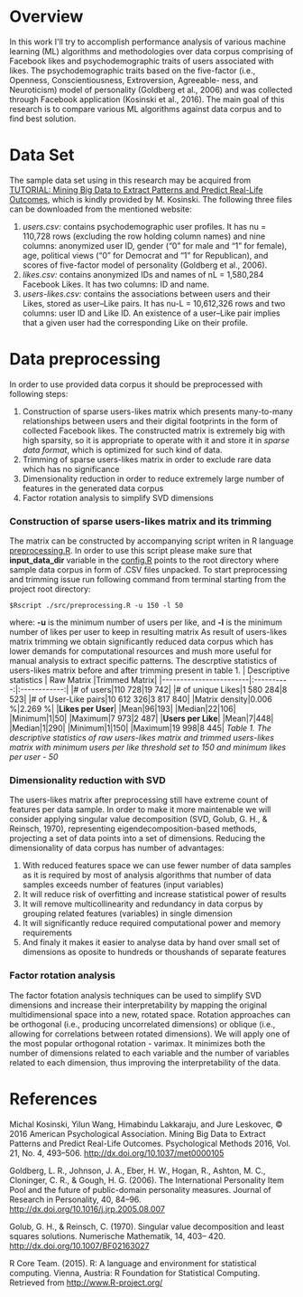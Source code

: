 # Overview
In this work I'll try to accomplish performance analysis of various machine learning (ML) algorithms and methodologies over data corpus comprising of Facebook likes and psychodemographic traits of users associated with likes. The psychodemographic traits based on the five-factor (i.e., Openness, Conscientiousness, Extroversion, Agreeable- ness, and Neuroticism) model of personality (Goldberg et al., 2006) and was collected through Facebook application (Kosinski et al., 2016). The main goal of this research is to compare various ML algorithms against data corpus and to find best solution.
# Data Set
The sample data set using in this research may be acquired from [TUTORIAL: Mining Big Data to Extract Patterns and Predict Real-Life Outcomes][1], which is kindly provided by M. Kosinski.
The following three files can be downloaded from the mentioned website:

1. _users.csv:_ contains psychodemographic user profiles. It has nu = 110,728 rows (excluding the row holding column names) and nine columns: anonymized user ID, gender (“0” for male and “1” for female), age, political views (“0” for Democrat and “1” for Republican), and scores of five-factor model of personality (Goldberg et al., 2006).
2. _likes.csv:_ contains anonymized IDs and names of nL = 1,580,284 Facebook Likes. It has two columns: ID and name.
3. _users-likes.csv:_ contains the associations between users and their Likes, stored as user–Like pairs. It has nu-L = 10,612,326 rows and two columns: user ID and Like ID. An existence of a user–Like pair implies that a given user had the corresponding Like on their profile.

# Data preprocessing
In order to use provided data corpus it should be preprocessed with following steps:

1. Construction of sparse users-likes matrix which presents many-to-many relationships between users and their digital footprints in the form of collected Facebook likes. The constructed matrix is extremely big with high sparsity, so it is appropriate to operate with it and store it in _sparse data format_, which is optimized for such kind of data.
2. Trimming of sparse users-likes matrix in order to exclude rare data which has no significance
3. Dimensionality reduction in order to reduce extremely large number of features in the generated data corpus
4. Factor rotation analysis to simplify SVD dimensions

### Construction of sparse users-likes matrix and its trimming
The matrix can be constructed by accompanying script writen in R language [preprocessing.R](https://github.com/yaricom/psistats/blob/master/src/preprocessing.R). In order to use this script please make sure that **input_data_dir** variable in the [config.R](https://github.com/yaricom/psistats/blob/master/src/config.R) points to the root directory where sample data corpus in form of .CSV files unpacked.
To start preprocessing and trimming issue run following command from terminal starting from the project root directory:
```
$Rscript ./src/preprocessing.R -u 150 -l 50
```
where: **-u** is the minimum number of users per like, and **-l** is the minimum number of likes per user to keep in resulting matrix
As result of users-likes matrix trimming we obtain significantly reduced data corpus which has lower demands for computational resources and mush more useful for manual analysis to extract specific patterns. The descrptive statistics of users-likes matrix before and after trimming present in table 1.
| Descriptive statistics | Raw Matrix |Trimmed Matrix|
|------------------------|:----------:|:------------:|
|# of users|110 728|19 742|
|# of unique Likes|1 580 284|8 523|
|# of User-Like pairs|10 612 326|3 817 840|
|Matrix density|0.006 %|2.269 %|
|**Likes per User**|
|Mean|96|193|
|Median|22|106|
|Minimum|1|50|
|Maximum|7 973|2 487|
|**Users per Like**|
|Mean|7|448|
|Median|1|290|
|Minimum|1|150|
|Maximum|19 998|8 445|
*Table 1. The descriptive statistics of raw users-likes matrix and trimmed users-likes matrix with minimum users per like threshold set to 150 and minimum likes per user - 50*

### Dimensionality reduction with SVD
The users-likes matrix after preprocessing still have extreme count of features per data sample. In order to make it more maintenable we will consider applying singular value decomposition (SVD, Golub, G. H., & Reinsch, 1970), representing eigendecomposition-based methods, projecting a set of data points into a set of dimensions.
Reducing the dimensionality of data corpus has number of advantages:

1. With reduced features space we can use fewer number of data samples as it is required by most of analysis algorithms that number of data samples exceeds number of features (input variables)
2. It will reduce risk of overfitting and increase statistical power of results
3. It will remove multicollinearity and redundancy in data corpus by grouping related features (variables) in single dimension
4. It will significantly reduce required computational power and memory requirements
5. And finaly it makes it easier to analyse data by hand over small set of dimensions as oposite to hundreds or thoushands of separate features

### Factor rotation analysis
The factor fotation analysis techniques can be used to simplify SVD dimensions and increase their interpretability by mapping the original multidimensional space into a new, rotated space. Rotation approaches can be orthogonal (i.e., producing uncorrelated dimensions) or oblique (i.e., allowing for correlations between rotated dimensions).
We will apply one of the most popular orthogonal rotation - varimax. It minimizes both the number of dimensions related to each variable and the number of variables related to each dimension, thus improving the interpretability of the data.

# References
Michal Kosinski, Yilun Wang, Himabindu Lakkaraju, and Jure Leskovec, © 2016 American Psychological Association. Mining Big Data to Extract Patterns and Predict Real-Life Outcomes. Psychological Methods 2016, Vol. 21, No. 4, 493–506. http://dx.doi.org/10.1037/met0000105

Goldberg, L. R., Johnson, J. A., Eber, H. W., Hogan, R., Ashton, M. C., Cloninger, C. R., & Gough, H. G. (2006). The International Personality Item Pool and the future of public-domain personality measures. Journal of Research in Personality, 40, 84–96. http://dx.doi.org/10.1016/j.jrp.2005.08.007

Golub, G. H., & Reinsch, C. (1970). Singular value decomposition and least squares solutions. Numerische Mathematik, 14, 403– 420. http://dx.doi.org/10.1007/BF02163027

R Core Team. (2015). R: A language and environment for statistical computing. Vienna, Austria: R Foundation for Statistical Computing. Retrieved from http://www.R-project.org/

[1]:http://mypersonality.org/wiki/doku.php?id=mining

